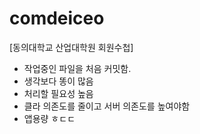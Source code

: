 # comdeiceo

[동의대학교 산업대학원 회원수첩]

- 작업중인 파일을 처음 커밋함.
- 생각보다 똥이 많음
- 처리할 필요성 높음
- 클라 의존도를 줄이고 서버 의존도를 높여야함
- 앱용량 ㅎㄷㄷ
